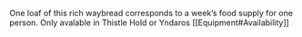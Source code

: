 One loaf of this rich waybread corresponds to a week’s food supply for one person.
Only avalable in Thistle Hold or Yndaros [[Equipment#Availability]]